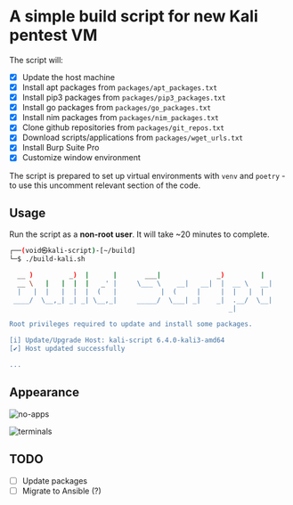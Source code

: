 # A simple build script for new Kali pentest VM

The script will: 
- [x] Update the host machine
- [x] Install apt packages from `packages/apt_packages.txt`
- [x] Install pip3 packages from `packages/pip3_packages.txt`
- [x] Install go packages from `packages/go_packages.txt`
- [x] Install nim packages from `packages/nim_packages.txt`
- [x] Clone github repositories from `packages/git_repos.txt`
- [x] Download scripts/applications from `packages/wget_urls.txt`
- [x] Install Burp Suite Pro
- [x] Customize window environment

The script is prepared to set up virtual environments with `venv` and `poetry` - to use this uncomment relevant section of the code.

## Usage
Run the script as a __non-root user__. It will take ~20 minutes to complete.
```bash
┌──(void㉿kali-script)-[~/build]
└─$ ./build-kali.sh

  __ )         _)  |      |       ___|              _)         |   
  __ \   |   |  |  |   _' |     \___ \    __|   __|  |  __ \   __| 
  |   |  |   |  |  |  (   |           |  (     |     |  |   |  |   
 ____/  \__,_| _| _| \__,_|     _____/  \___| _|    _|  .__/  \__| 
                                                       _|          

Root privileges required to update and install some packages.

[i] Update/Upgrade Host: kali-script 6.4.0-kali3-amd64 
[✔] Host updated successfully

...
```

## Appearance
![no-apps](https://github.com/0xPThree/build-kali/assets/108757172/01c40b7a-e133-4b29-81a6-d51678eaff2e)

![terminals](https://github.com/0xPThree/build-kali/assets/108757172/3ea1d5db-4329-42d2-a759-04559b083782)


## TODO
- [ ] Update packages
- [ ] Migrate to Ansible (?)

